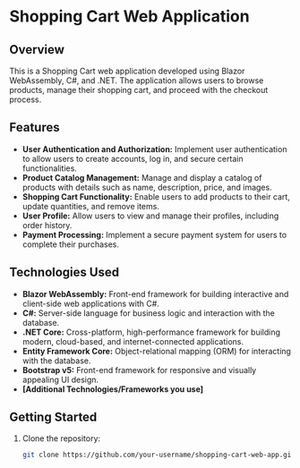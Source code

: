 # Shopping Cart Web Application

## Overview

This is a Shopping Cart web application developed using Blazor WebAssembly, C#, and .NET. The application allows users to browse products, manage their shopping cart, and proceed with the checkout process.

## Features

- **User Authentication and Authorization:** Implement user authentication to allow users to create accounts, log in, and secure certain functionalities.
- **Product Catalog Management:** Manage and display a catalog of products with details such as name, description, price, and images.
- **Shopping Cart Functionality:** Enable users to add products to their cart, update quantities, and remove items.
- **User Profile:** Allow users to view and manage their profiles, including order history.
- **Payment Processing:** Implement a secure payment system for users to complete their purchases.

## Technologies Used

- **Blazor WebAssembly:** Front-end framework for building interactive and client-side web applications with C#.
- **C#:** Server-side language for business logic and interaction with the database.
- **.NET Core:** Cross-platform, high-performance framework for building modern, cloud-based, and internet-connected applications.
- **Entity Framework Core:** Object-relational mapping (ORM) for interacting with the database.
- **Bootstrap v5:** Front-end framework for responsive and visually appealing UI design.
- **[Additional Technologies/Frameworks you use]**

## Getting Started

1. Clone the repository:

   ```bash
   git clone https://github.com/your-username/shopping-cart-web-app.git
